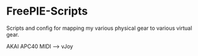 # FreePIE-Scripts
Scripts and config for mapping my various physical gear to various virtual gear.

AKAI APC40 MIDI --> vJoy